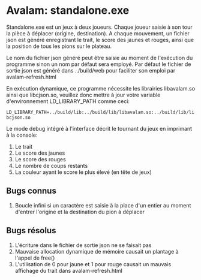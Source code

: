 # Avalam: standalone.exe
Standalone.exe est un jeux à deux joueurs. Chaque joueur saisie à son tour la pièce à déplacer (origine, destination). A chaque mouvement, un fichier json est généré enregistrant le trait, le score des jaunes et rouges, ainsi que la position de tous les pions sur le plateau.

Le nom du fichier json généré peut être saisie au moment de l'exécution du programme sinon un nom par défaut sera employé.
Par défaut le fichier de sortie json est généré dans ../build/web pour faciliter son emploi par avalam-refresh.html

En exécution dynamique, ce programme nécessite les librairies libavalam.so ainsi que libcjson.so, veuillez donc mettre à jour votre variable d'environnement
LD_LIBRARY_PATH comme ceci:

`LD_LIBRARY_PATH=../build/lib:../build/lib/libavalam.so:../build/lib/libcjson.so`

Le mode debug intégré à l'interface décrit le tournant du jeux en imprimant à la console:
1. Le trait
2. Le score des jaunes
3. Le score des rouges
4. Le nombre de coups restants
5. La couleur ayant le score le plus élevé (en tête de jeux)

## Bugs connus
1. Boucle infini si un caractère est saisie à la place d'un entier au moment d'entrer l'origine et la destination du pion à déplacer

## Bugs résolus
1. L'écriture dans le fichier de sortie json ne se faisait pas
2. Mauvaise allocation dynamique de mémoire causait un plantage à l'appel de free()
3. L'utilisation de 0 pour jaune et 1 pour rouge causait un mauvais affichage du trait dans avalam-refresh.html
